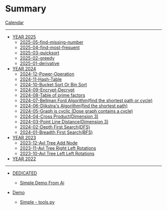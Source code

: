# Summary

[Calendar](./calendar.md)

---

- [YEAR 2025]()
  - [2025-05-find-missing-number](./2025/05-find-missing-number.md)
  - [2025-04-find-most-frequent](./2025/04-find-most-frequent.md)
  - [2025-03-quicksort](./2025/03-quicksort.md)
  - [2025-02-greedy](./2025/02-greedy.md)
  - [2025-01-derivative](./2025/01-Derivative.md)
- [YEAR 2024]()
  - [2024-12-Power-Operation](./2024/12-Power-Operation.md)
  - [2024-11-Hash-Table](./2024/11-Hash-table.md)
  - [2024-10-Bucket Sort Or Bin Sort](./2024/10-BucketSort-or-BinSort.md)
  - [2024-09-Encrypt-Decrypt](./2024/09-Encrypt-Decrypt.md)
  - [2024-08-Table of prime factors](./2024/08-Table-of-prime-factors.md)
  - [2024-07-Bellman Ford Algorithm(find the shortest path or cycle)](./2024/07-Bellman-Ford-Algorithm.md)
  - [2024-06-Dijkstra's Algorithm(find the shortest path)](./2024/06-Dijkstra-algorithm.md)
  - [2024-05-Graph is cyclic (Dose graph contains a cycle)](./2024/05-graph-is-cyclic.md)
  - [2024-04-Cross Product(Dimension 3)](./2024/04-cross-product.md)
  - [2024-03-Point Line Distance(Dimension 3)](./2024/03-point-line-distance.md)
  - [2024-02-Depth First Search(DFS)](./2024/02-depth-first-search.md)
  - [2024-01-Breadth First Search(BFS)](./2024/01-breadth-first-search.md)
- [YEAR 2023]()
  - [2023-12-Avl Tree Add Node](./2023/12-AvlTree-Add-Node.md)
  - [2023-11-Avl Tree Right Left Rotations](./2023/11-AvlTree-Right-Left-Rotations.md)
  - [2023-10-Avl Tree Left Left Rotations](./2023/10-AvlTree-Left-Left-Rotations.md)
- [YEAR 2022]()

---

- [DEDICATED]()
  - [Simple Demo From Ai](./dedicated/simple_demo_from_ai.md)

- [Demo]()
  - [Simple - tools.py](./demos/tools.md)


